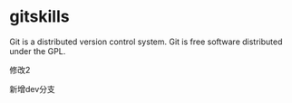 # gitskills
Git is a distributed version control system.
Git is free software distributed under the GPL.


修改2

新增dev分支
